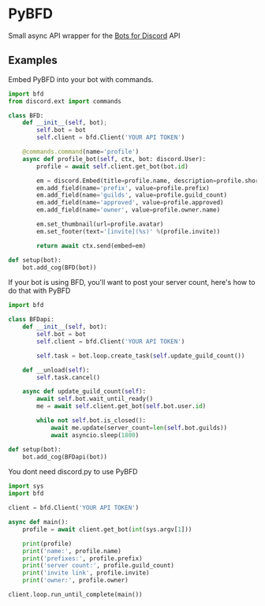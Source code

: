 # PyBFD

Small async API wrapper for the [Bots for Discord](https://botsfordiscord.com/) API

## Examples
Embed PyBFD into your bot with commands.

```py
import bfd
from discord.ext import commands

class BFD:
    def __init__(self, bot);
        self.bot = bot
        self.client = bfd.Client('YOUR API TOKEN')

    @commands.command(name='profile')
    async def profile_bot(self, ctx, bot: discord.User):
        profile = await self.client.get_bot(bot.id)

        em = discord.Embed(title=profile.name, description=profile.shortdesc)
        em.add_field(name='prefix', value=profile.prefix)
        em.add_field(name='guilds', value=profile.guild_count)
        em.add_field(name='approved', value=profile.approved)
        em.add_field(name='owner', value=profile.owner.name)

        em.set_thumbnail(url=profile.avatar)
        em.set_footer(text='[invite](%s)' %(profile.invite))

        return await ctx.send(embed=em)

def setup(bot):
    bot.add_cog(BFD(bot))
```

If your bot is using BFD, you'll want to post your server count, here's how to do that with PyBFD

```py
import bfd

class BFDapi:
    def __init__(self, bot):
        self.bot = bot
        self.client = bfd.Client('YOUR API TOKEN')

        self.task = bot.loop.create_task(self.update_guild_count())

    def __unload(self):
        self.task.cancel()

    async def update_guild_count(self):
        await self.bot.wait_until_ready()
        me = await self.client.get_bot(self.bot.user.id)

        while not self.bot.is_closed():
            await me.update(server_count=len(self.bot.guilds))
            await asyncio.sleep(1800)

def setup(bot):
    bot.add_cog(BFDapi(bot))
```

You dont need discord.py to use PyBFD

```py
import sys
import bfd

client = bfd.Client('YOUR API TOKEN')

async def main():
    profile = await client.get_bot(int(sys.argv[1]))

    print(profile)
    print('name:', profile.name)
    print('prefixes:', profile.prefix)
    print('server count:', profile.guild_count)
    print('invite link', profile.invite)
    print('owner:', profile.owner)

client.loop.run_until_complete(main())
```

